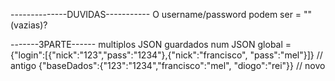 --------------DUVIDAS-----------
O username/password podem ser = "" (vazias)? 


-------3PARTE------
multiplos JSON guardados num JSON global = 
{"login":[{"nick":"123","pass":"1234"},{"nick":"francisco", "pass":"mel"}]} // antigo
{"baseDados":{"123":"1234","francisco":"mel", "diogo":"rei"}} // novo